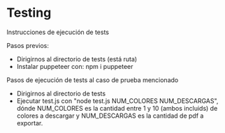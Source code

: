 <h1>Testing</h1>

Instrucciones de ejecución de tests

Pasos previos:
<ul>
  <li>Dirigirnos al directorio de tests (está ruta)</li>
  <li>Instalar puppeteer con: npm i puppeteer</li>
</ul>

Pasos de ejecución de tests al caso de prueba mencionado
<ul>
  <li>Dirigirnos al directorio de tests</li>
  <li>Ejecutar test.js con "node test.js NUM_COLORES NUM_DESCARGAS", dónde NUM_COLORES es la cantidad entre 1 y 10 (ambos incluids) de colores a descargar y  NUM_DESCARGAS es la cantidad de pdf a exportar.</li>
</ul>




